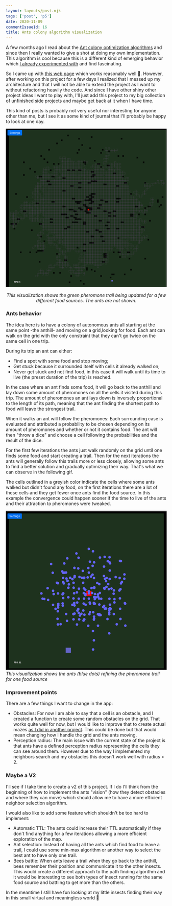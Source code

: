 ```yaml
---
layout: layouts/post.njk
tags: ['post', 'p5']
date: 2020-11-09
commentIssueId: 16
title: Ants colony algorithm visualization
---
```


A few months ago I read about the [Ant colony optimization algorithms](https://en.wikipedia.org/wiki/Ant_colony_optimization_algorithms) and since then I really wanted to give a shot at doing my own implementation. This algorithm is cool because this is a different kind of emerging behavior which [I already experimented with](https://www.statox.fr/posts/p5/boids/) and find fascinating.

So I came up with [this web page](https://statox.github.io/ants-colony/) which works reasonably well :tada:. However, after working on this project for a few days I realized that I messed up my architecture and that I will not be able to extend the project as I want to without refactoring heavily the code. And since I have other shiny other project ideas I want to play with, I'll just add this project to my big collection of unfinished side projects and maybe get back at it when I have time.

This kind of posts is probably not very useful nor interesting for anyone other than me, but I see it as some kind of journal that I'll probably be happy to look at one day.


![Visualization of several food sources](./ants.gif)
<center>
    <i>This visualization shows the green pheromone trail being updated for a few different food sources. The ants are
    not shown.</i>
</center>

### Ants behavior

The idea here is to have a colony of autonomous ants all starting at the same point -the anthill- and moving on a grid,looking for food. Each ant can walk on the grid with the only constraint that they can't go twice on the same cell in one trip.

During its trip an ant can either:

 - Find a spot with some food and stop moving;
 - Get stuck because it surrounded itself with cells it already walked on;
 - Never get stuck and not find food, in this case it will walk until its time to live (the preset duration of the trip)
   is reached.

In the case where an ant finds some food, it will go back to the anthill and lay down some amount of pheromones on all the cells it visited during this trip. The amount of pheromones an ant lays down is inversely proportional to the length of its path, meaning that the ant finding the shortest path to food will leave the strongest trail.

When it walks an ant will follow the pheromones: Each surrounding case is evaluated and attributed a probability to be chosen depending on its amount of pheromones and whether or not it contains food. The ant will then "throw a dice" and choose a cell following the probabilities and the result of the dice.

For the first few iterations the ants just walk randomly on the grid until one finds some food and start creating a trail. Then for the next iterations the ants will generally follow this trails more or less closely, allowing some ants to find a better solution and gradually optimizing their way. That's what we can observe  in the following gif.

The cells outlined in a greyish color indicate the cells where some ants walked but didn't found any food, on the first iterations there are a lot of these cells and they get fewer once ants find the food source. In this example the convergence could happen sooner if the time to live of the ants and their attraction to pheromones were tweaked.

![Visualization of ants walking](./ants_walk.gif) *This visualization shows the ants (blue dots) refining the pheromone trail for one food source*

### Improvement points

There are a few things I want to change in the app:

- Obstacles: For now I am able to say that a cell is an obstacle, and I created a function to create some random obstacles on the grid. That works quite well for now, but I would like to improve that to create actual mazes [as I did in another project](https://www.statox.fr/posts/p5/p5-maze/). This could be done but that would mean changing how I handle the grid and the ants moving.
- Perception radius: The main issue with the current state of the project is that ants have a defined perception radius representing the cells they can see around them. However due to the way I implemented my neighbors search and my obstacles this doesn't work well with radius > 2.

### Maybe a V2

I'll see if I take time to create a v2 of this project. If I do I'll think from the beginning of how to implement the ants "vision" (how they detect obstacles and where they can move) which should allow me to have a more efficient neighbor selection algorithm.

I would also like to add some feature which shouldn't be too hard to implement:

- Automatic TTL: The ants could increase their TTL automatically if they don't find anything for a few iterations allowing a more efficient exploration of the map.
- Ant selection: Instead of having all the ants which find food to leave a trail, I could use some min-max algorithm or another way to select the best ant to have only one trail.
- Bees battle: When ants leave a trail when they go back to the anthill, bees remember their position and communicate it to the other insects. This would create a different approach to the path finding algorithm and it would be interesting to see both types of insect running for the same food source and battling to get more than the others.

In the meantime I still have fun looking at my little insects finding their way in this small virtual and meaningless world :ant:
